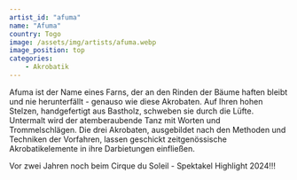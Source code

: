```yaml
---
artist_id: "afuma"
name: "Afuma"
country: Togo
image: /assets/img/artists/afuma.webp
image_position: top
categories:
    - Akrobatik
---
```

Afuma ist der Name eines Farns, der an den Rinden der Bäume haften bleibt und nie herunterfällt - genauso wie diese Akrobaten. Auf Ihren hohen Stelzen, handgefertigt aus Bastholz, schweben sie durch die Lüfte. Untermalt wird der atemberaubende Tanz mit Worten und Trommelschlägen. Die drei Akrobaten, ausgebildet nach den Methoden und Techniken der Vorfahren, lassen geschickt zeitgenössische Akrobatikelemente in ihre Darbietungen einfließen.


Vor zwei Jahren noch beim Cirque du Soleil - Spektakel Highlight 2024!!!